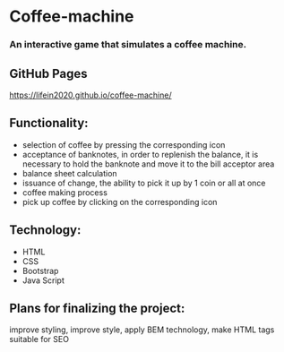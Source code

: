 # Coffee-machine

### An interactive game that simulates a coffee machine.

## GitHub Pages ## 
https://lifein2020.github.io/coffee-machine/
## Functionality: ##
* selection of coffee by pressing the corresponding icon
* acceptance of banknotes, in order to replenish the balance, it is necessary to hold the banknote and move it to the bill acceptor area
* balance sheet calculation
* issuance of change, the ability to pick it up by 1 coin or all at once
* coffee making process
* pick up coffee by clicking on the corresponding icon

## Technology: ##
* HTML
* CSS
* Bootstrap
* Java Script

## Plans for finalizing the project: ##
improve styling, improve style, apply BEM technology, make HTML tags suitable for SEO